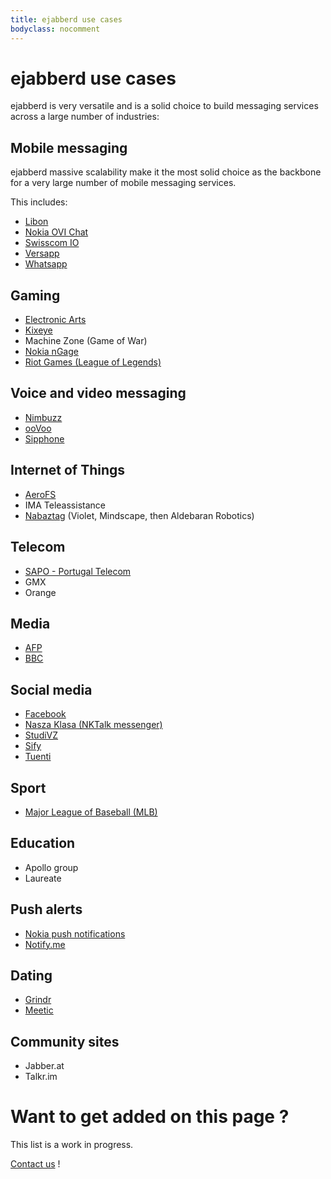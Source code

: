 ```yaml
---
title: ejabberd use cases
bodyclass: nocomment
---
```


# ejabberd use cases

ejabberd is very versatile and is a solid choice to build messaging
services across a large number of industries:

## Mobile messaging

ejabberd massive scalability make it the most solid choice as the
backbone for a very large number of mobile messaging services.

This includes:

* [Libon](http://www.process-one.net/en/customers/case/libon/)
* [Nokia OVI Chat](http://en.wikipedia.org/wiki/Ovi_(Nokia))
* [Swisscom IO](https://io.swisscom.ch/en/introduction)
* [Versapp](http://www.versapp.co)
* [Whatsapp](http://highscalability.com/blog/2014/2/26/the-whatsapp-architecture-facebook-bought-for-19-billion.html)

## Gaming

* [Electronic Arts](http://www.ea.com)
* [Kixeye](http://www.kixeye.com)
* Machine Zone (Game of War)
* [Nokia nGage](http://en.wikipedia.org/wiki/N-Gage_(service))
* [Riot Games (League of Legends)](http://highscalability.com/blog/2014/10/13/how-league-of-legends-scaled-chat-to-70-million-players-it-t.html)

## Voice and video messaging

* [Nimbuzz](http://www.nimbuzz.com/)
* [ooVoo](http://www.oovoo.com)
* [Sipphone](http://www.process-one.net/resources/case_studies/ProcessOne_SIP_Phone_Case_Study_v3.pdf)

## Internet of Things

* [AeroFS](http://www.aerofs.com)
* IMA Teleassistance
* [Nabaztag](http://en.wikipedia.org/wiki/Nabaztag) (Violet, Mindscape, then Aldebaran Robotics)

## Telecom

* [SAPO - Portugal Telecom]()
* GMX
* Orange

## Media

* [AFP](http://www.afp.com/en/)
* [BBC](https://www.process-one.net/resources/case_studies/ProcessOne_BBC_Case_Study_v2.pdf)

## Social media

* [Facebook](http://www.quora.com/Why-was-Erlang-chosen-for-use-in-Facebook-chat)
* [Nasza Klasa (NKTalk messenger)](http://nk.pl)
* [StudiVZ](http://en.wikipedia.org/wiki/StudiVZ)
* [Sify](http://highscalability.com/blog/2010/5/10/sifycom-architecture-a-portal-at-3900-requests-per-second.html)
* [Tuenti](http://en.wikipedia.org/wiki/Tuenti)

## Sport

* [Major League of Baseball (MLB)](http://www.process-one.net/resources/case_studies/ProcessOne_ML_Baseball_Case_Study_v5.pdf)

## Education

* Apollo group
* Laureate

## Push alerts

* [Nokia push notifications](https://blog.process-one.net/sea_beyond_2011_talk_7_jukka_alakontiola_on_nokia_push_notifications/)
* [Notify.me](http://highscalability.com/blog/2008/10/27/notifyme-architecture-synchronicity-kills.html)

## Dating

* [Grindr](http://www.meetup.com/idevelopers/messages/boards/thread/41634422#115806052)
* [Meetic](http://www.meetic.com)

## Community sites

* Jabber.at
* Talkr.im

# Want to get added on this page ?

This list is a work in progress.

[Contact us](http://www.process-one.net/en/company/contact/) !

